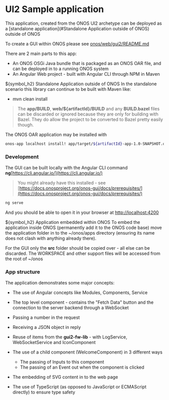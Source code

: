 # UI2 Sample application

This application, created from the ONOS UI2 archetype can be deployed as a
[standalone application](#Standalone Application outside of ONOS) outside of ONOS

To create a GUI within ONOS please see [onos/web/gui2/README.md](onos/web/gui2/README.md)

There are 2 main parts to this app:
* An ONOS OSGi Java bundle that is packaged as an ONOS OAR file, and can be deployed
in to a running ONOS system
* An Angular Web project - built with Angular CLI through NPM in Maven

${symbol_h2} Standalone Application outside of ONOS
In the standalone scenario this library can continue to be built with Maven like:
* mvn clean install

> The **app/BUILD**, **web/${artifactId}/BUILD** and any **BUILD.bazel** files can
> be discarded or ignored because they are only for building with Bazel. They do
> allow the project to be converted to Bazel pretty easily though.

The ONOS OAR application may be installed with
```bash
onos-app localhost install! app/target/${artifactId}-app-1.0-SNAPSHOT.oar
```

### Development
The GUI can be built locally with the Angular CLI command 
**ng**[https://cli.angular.io/](https://cli.angular.io/)

> You might already have this installed - see [https://docs.onosproject.org/onos-gui/docs/prerequisites/](https://docs.onosproject.org/onos-gui/docs/prerequisites/)

```bash
ng serve
```

And you should be able to open it in your browser at [http://localhost:4200](http://localhost:4200)

${symbol_h2} Application embedded within ONOS
To embed the application inside ONOS (permanently add it to the ONOS code base)
move the application folder in to the ~/onos/apps directory (ensuring its name
does not clash with anything already there).

For the GUI only the **src** folder should be copied over - all else can be discarded.
The WORKSPACE and other support files will be accessed from the root of ~/onos

### App structure
The application demonstrates some major concepts:
* The use of Angular concepts like Modules, Components, Service

* The top level component - contains the "Fetch Data" button and the connection
to the server backend through a WebSocket
 * Passing a number in the request
 * Receiving a JSON object in reply

* Reuse of items from the **gui2-fw-lib** - with LogService, WebSocketService and
IconComponent

* The use of a child component (WelcomeComponent) in 3 different ways
  * The passing of Inputs to this component
  * The passing of an Event out when the component is clicked

* The embedding of SVG content in to the web page

* The use of TypeScript (as opposed to JavaScript or ECMAScript directly) to ensure
type safety

